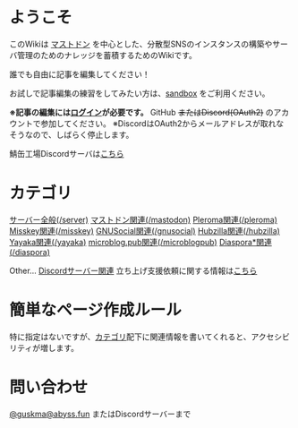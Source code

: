 <!-- TITLE: 鯖缶工場Wiki -->
<!-- SUBTITLE: 鯖缶の鯖缶による鯖缶のためのナレッジベース -->

# ようこそ
このWikiは [マストドン](https://joinmastodon.org) を中心とした、分散型SNSのインスタンスの構築やサーバ管理のためのナレッジを蓄積するためのWikiです。

誰でも自由に記事を編集してください！

お試しで記事編集の練習をしてみたい方は、[sandbox](/sandbox) をご利用ください。

**※記事の編集には[ログイン](/login)が必要です。**
GitHub ~~またはDiscord(OAuth2)~~ のアカウントで参加してください。
※DiscordはOAuth2からメールアドレスが取れなそうなので、しばらく停止します。

鯖缶工場Discordサーバは[こちら](https://discordapp.com/channels/480731529073524736)

# カテゴリ
[サーバー全般(/server)](/server)
[マストドン関連(/mastodon)](/mastodon)
[Pleroma関連(/pleroma)](/pleroma)
[Misskey関連(/misskey)](/misskey)
[GNUSocial関連(/gnusocial)](/gnusocial)
[Hubzilla関連(/hubzilla)](/hubzilla)
[Yayaka関連(/yayaka)](/yayaka)
[microblog.pub関連(/microblogpub)](/microblog.pub)
[Diaspora\*関連(/diaspora)](/diaspora)

Other...
[Discordサーバー関連](/discord)
立ち上げ支援依頼に関する情報は[こちら](/discord/support-policy)

# 簡単なページ作成ルール
特に指定はないですが、[カテゴリ](#カテゴリ)配下に関連情報を書いてくれると、アクセシビリティが増します。

# 問い合わせ

[@guskma@abyss.fun](https://abyss.fun/@guskma) またはDiscordサーバーまで